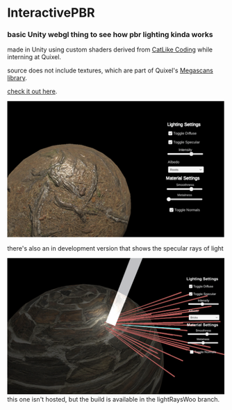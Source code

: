 # InteractivePBR
### basic Unity webgl thing to see how pbr lighting kinda works

made in Unity using custom shaders derived from [CatLike Coding](https://catlikecoding.com/unity/tutorials/rendering/) while interning at Quixel.

source does not include textures, which are part of Quixel's [Megascans library](https://quixel.com/megascans).

[check it out here](https://safefatnoob.github.io/InteractivePBR/).

<img src="https://github.com/SafeFatNoob/InteractivePBR/blob/master/Assets/og.png" alt="current build" width="500"/>

there's also an in development version that shows the specular rays of light

<img src="https://github.com/SafeFatNoob/InteractivePBR/blob/master/Assets/dev.png" alt="dev build" width="500"/>
this one isn't hosted, but the build is available in the lightRaysWoo branch.
